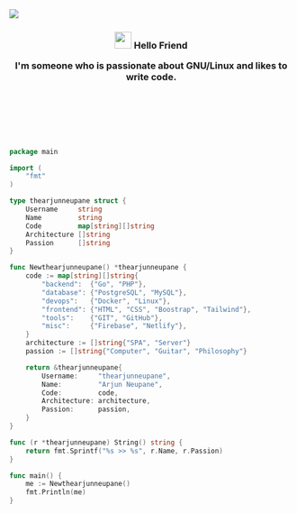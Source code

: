 <img align="left" src="hellofriend.png">
<br>
<h3 align="middle"><img src = "hi.gif" width = 30px>
Hello Friend

I'm someone who is passionate about **GNU/Linux** and likes to **write code**.</h3>

<br><br><br><br><br>

```go
package main

import (
	"fmt"
)

type thearjunneupane struct {
	Username     string
	Name         string
	Code         map[string][]string
	Architecture []string
	Passion      []string
}

func Newthearjunneupane() *thearjunneupane {
	code := map[string][]string{
		"backend":  {"Go", "PHP"},
		"database": {"PostgreSQL", "MySQL"},
		"devops":   {"Docker", "Linux"},
		"frontend": {"HTML", "CSS", "Boostrap", "Tailwind"},
		"tools":    {"GIT", "GitHub"},
		"misc":     {"Firebase", "Netlify"},
	}
	architecture := []string{"SPA", "Server"}
	passion := []string{"Computer", "Guitar", "Philosophy"}

	return &thearjunneupane{
		Username:     "thearjunneupane",
		Name:         "Arjun Neupane",
		Code:         code,
		Architecture: architecture,
		Passion:      passion,
	}
}

func (r *thearjunneupane) String() string {
	return fmt.Sprintf("%s >> %s", r.Name, r.Passion)
}

func main() {
	me := Newthearjunneupane()
	fmt.Println(me)
}

```


<!-- - 👀 I’m interested in ***Computer(Actually all).***<br>
- ⚙️ I use daily: ```.sh```, ```.py```, ```.html```, ```.css```, ```.c```<br>
- 📫 Reach me at ***My home*** in ***Nepal***<br>
- 🐱‍ ***UGNazi*** once coompletely disabled the Papa John's Website because their pizza was two hours late. -->
<!---
thearjnep/thearjnep is a ✨ special ✨ repository because its `README.md` (this file) appears on your GitHub profile.
You can click the Preview link to take a look at your changes.
--->
